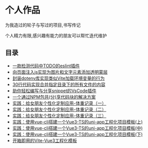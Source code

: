 # 个人作品
为我造过的轮子与写过的项目,书写传记

个人精力有限,感兴趣有能力的朋友可以帮忙迭代维护

## 目录
* [一款检测代码中TODO的eslint插件](./eslint-plugin-todo-ddl.md)
* [向页面注入js实现为图片和文字元素添加透明蒙层](./js-cover.md)
* [封装dotenv库实现类似Vite加载环境变量的行为](./loadEnv.md)
* [30行代码实现合并指定目录下的所有文件的内容](./mergefile.md)
* [助你轻松编写与分享snippet的VsCode插件](./share-snippets.md)
* [一个通过NPM包共(分)享代码块的解决方案](./snippets.md)
* [实践：给女朋友个性化定制应用-体重记录（一）](./timeLover-1.md)
* [实践：给女朋友个性化定制应用-体重记录（二）](./timeLover-2.md)
* [实践：给女朋友个性化定制应用-体重记录（三）](./timeLover-3.md)
* [实践：使用vue-cli搭建一个Vue3-TS的uni-app工程化项目模板(上)](./uni-vue3-cli_1.md)
* [实践：使用vue-cli搭建一个Vue3-TS的uni-app工程化项目模板(中)](./uni-vue3-cli_2.md)
* [实践：使用vue-cli搭建一个Vue3-TS的uni-app工程化项目模板(下)](./uni-vue3-cli_3.md)
* [开箱即用的Vite-Vue3工程化模板](./vite-vue3-template.md)

<tongji/>
